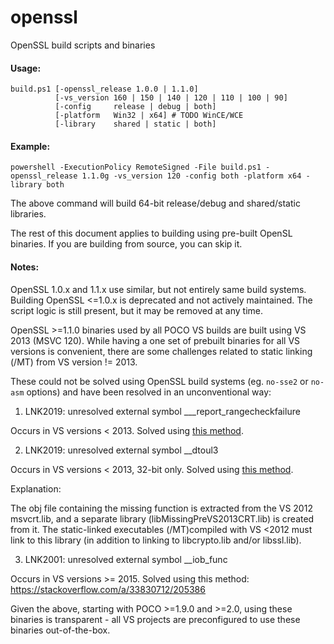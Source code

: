 # openssl
OpenSSL build scripts and binaries

#### Usage:
```
build.ps1 [-openssl_release 1.0.0 | 1.1.0]
          [-vs_version 160 | 150 | 140 | 120 | 110 | 100 | 90]
          [-config     release | debug | both]
          [-platform   Win32 | x64] # TODO WinCE/WCE
          [-library    shared | static | both]
```

#### Example:
```
powershell -ExecutionPolicy RemoteSigned -File build.ps1 -openssl_release 1.1.0g -vs_version 120 -config both -platform x64 -library both
```

The above command will build 64-bit release/debug and shared/static libraries.

The rest of this document applies to building using pre-built OpenSL binaries. If you are building from source, you can skip it.

#### Notes:

OpenSSL 1.0.x and 1.1.x use similar, but not entirely same build systems. Building OpenSSL <=1.0.x is deprecated and not actively maintained.
The script logic is still present, but it may be removed at any time.

OpenSSL >=1.1.0 binaries used by all POCO VS builds are built using VS 2013 (MSVC 120). While having a one set of prebuilt binaries for all
VS versions is convenient, there are some challenges related to static linking (/MT) from VS version != 2013.

These could not be solved using OpenSSL build systems (eg. `no-sse2` or `no-asm` options) and have been resolved in an unconventional way:

1) LNK2019: unresolved external symbol ___report_rangecheckfailure

Occurs in VS versions < 2013.
Solved using [this method](https://cubicspot.blogspot.com/2015/07/solving-unresolved-external-symbol.html).


2) LNK2019: unresolved external symbol __dtoul3

Occurs in VS versions < 2013, 32-bit only.
Solved using [this method](https://stackoverflow.com/a/19556596/205386).

Explanation:

The obj file containing the missing function is extracted from the VS 2012 msvcrt.lib, and a separate
library (libMissingPreVS2013CRT.lib) is created from it. The static-linked executables (/MT)compiled
with VS <2012 must link to this library (in addition to linking to libcrypto.lib and/or libssl.lib).

3) LNK2001: unresolved external symbol __iob_func

Occurs in VS versions >= 2015.
Solved using this method: https://stackoverflow.com/a/33830712/205386


Given the above, starting with POCO >=1.9.0 and >=2.0, using these binaries is transparent - all VS projects
are preconfigured to use these binaries out-of-the-box.

